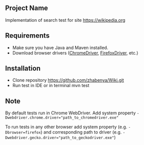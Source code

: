 ## Project Name
Implementation of search test for site https://wikipedia.org

## Requirements 
- Make sure you have Java and Maven installed. 
- Download browser drivers ([ChromeDriver](https://sites.google.com/a/chromium.org/chromedriver/), [FirefoxDriver](https://github.com/mozilla/geckodriver/releases), etc.)

## Installation

- Clone repository https://github.com/zhabenya/Wiki.git
- Run test in IDE or in terminal mvn test

## Note
By default tests run in Chrome WebDriver. Add system property `-Dwebdriver.chrome.driver="path_to_chromedriver.exe"` 

To run tests in any other browser add system property (e.g. `-Dbrowser=firefox`) 
and corresponding path to driver (e.g. `-Dwebdriver.gecko.driver="path_to_geckodriver.exe"`)
